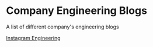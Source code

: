 # Company Engineering Blogs
A list of different company's engineering blogs

[Instagram Engineering](https://instagram-engineering.com/)
